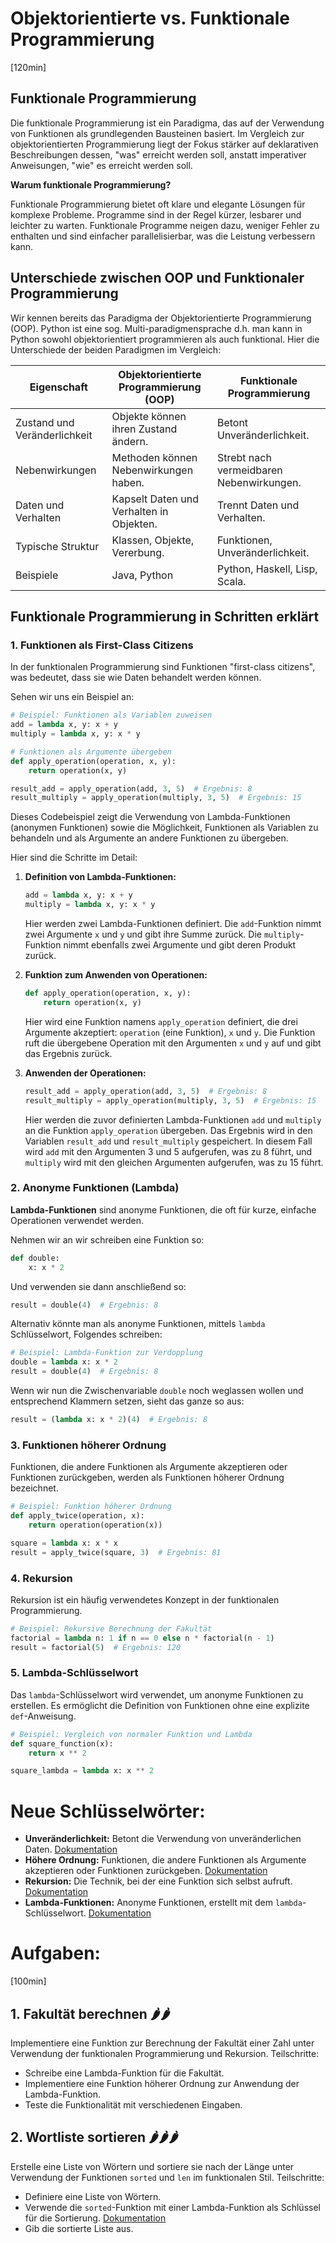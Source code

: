 # Objektorientierte vs. Funktionale Programmierung
[120min]

## Funktionale Programmierung

Die funktionale Programmierung ist ein Paradigma, das auf der Verwendung von Funktionen als grundlegenden Bausteinen basiert. Im Vergleich zur objektorientierten Programmierung liegt der Fokus stärker auf deklarativen Beschreibungen dessen, "was" erreicht werden soll, anstatt imperativer Anweisungen, "wie" es erreicht werden soll.

**Warum funktionale Programmierung?** 

Funktionale Programmierung bietet oft klare und elegante Lösungen für komplexe Probleme. Programme sind in der Regel kürzer, lesbarer und leichter zu warten. Funktionale Programme neigen dazu, weniger Fehler zu enthalten und sind einfacher parallelisierbar, was die Leistung verbessern kann.

## Unterschiede zwischen OOP und Funktionaler Programmierung

Wir kennen bereits das Paradigma der Objektorientierte Programmierung (OOP). Python ist eine sog. Multi-paradigmensprache d.h. man kann in Python sowohl objektorientiert programmieren als auch funktional. Hier die Unterschiede der beiden Paradigmen im Vergleich:

| Eigenschaft                     | Objektorientierte Programmierung (OOP)  | Funktionale Programmierung |
|---------------------------------|------------------------------------------|-----------------------------|
| Zustand und Veränderlichkeit     | Objekte können ihren Zustand ändern.     | Betont Unveränderlichkeit.  |
| Nebenwirkungen                  | Methoden können Nebenwirkungen haben.    | Strebt nach vermeidbaren Nebenwirkungen. |
| Daten und Verhalten              | Kapselt Daten und Verhalten in Objekten. | Trennt Daten und Verhalten. |
| Typische Struktur                | Klassen, Objekte, Vererbung.              | Funktionen, Unveränderlichkeit.   |
| Beispiele                        | Java, Python                 | Python, Haskell, Lisp, Scala.       |

## Funktionale Programmierung in Schritten erklärt

### 1. Funktionen als First-Class Citizens

In der funktionalen Programmierung sind Funktionen "first-class citizens", was bedeutet, dass sie wie Daten behandelt werden können.

Sehen wir uns ein Beispiel an:

```python
# Beispiel: Funktionen als Variablen zuweisen
add = lambda x, y: x + y
multiply = lambda x, y: x * y

# Funktionen als Argumente übergeben
def apply_operation(operation, x, y):
    return operation(x, y)

result_add = apply_operation(add, 3, 5)  # Ergebnis: 8
result_multiply = apply_operation(multiply, 3, 5)  # Ergebnis: 15
```

Dieses Codebeispiel zeigt die Verwendung von Lambda-Funktionen (anonymen Funktionen) sowie die Möglichkeit, Funktionen als Variablen zu behandeln und als Argumente an andere Funktionen zu übergeben.

Hier sind die Schritte im Detail:

1. **Definition von Lambda-Funktionen:**
   ```python
   add = lambda x, y: x + y
   multiply = lambda x, y: x * y
   ```
   Hier werden zwei Lambda-Funktionen definiert. Die `add`-Funktion nimmt zwei Argumente `x` und `y` und gibt ihre Summe zurück. Die `multiply`-Funktion nimmt ebenfalls zwei Argumente und gibt deren Produkt zurück.

2. **Funktion zum Anwenden von Operationen:**
   ```python
   def apply_operation(operation, x, y):
       return operation(x, y)
   ```
   Hier wird eine Funktion namens `apply_operation` definiert, die drei Argumente akzeptiert: `operation` (eine Funktion), `x` und `y`. Die Funktion ruft die übergebene Operation mit den Argumenten `x` und `y` auf und gibt das Ergebnis zurück.

3. **Anwenden der Operationen:**
   ```python
   result_add = apply_operation(add, 3, 5)  # Ergebnis: 8
   result_multiply = apply_operation(multiply, 3, 5)  # Ergebnis: 15
   ```
   Hier werden die zuvor definierten Lambda-Funktionen `add` und `multiply` an die Funktion `apply_operation` übergeben. Das Ergebnis wird in den Variablen `result_add` und `result_multiply` gespeichert. In diesem Fall wird `add` mit den Argumenten 3 und 5 aufgerufen, was zu 8 führt, und `multiply` wird mit den gleichen Argumenten aufgerufen, was zu 15 führt.

### 2. Anonyme Funktionen (Lambda)

**Lambda-Funktionen** sind anonyme Funktionen, die oft für kurze, einfache Operationen verwendet werden.

Nehmen wir an wir schreiben eine Funktion so:
```python
def double:
    x: x * 2
```
Und verwenden sie dann anschließend so:
```python
result = double(4)  # Ergebnis: 8
```
Alternativ könnte man als anonyme Funktionen, mittels `lambda` Schlüsselwort, Folgendes schreiben:

```python
# Beispiel: Lambda-Funktion zur Verdopplung
double = lambda x: x * 2
result = double(4)  # Ergebnis: 8
```

Wenn wir nun die Zwischenvariable `double` noch weglassen wollen und entsprechend Klammern setzen, sieht das ganze so aus:

```python
result = (lambda x: x * 2)(4)  # Ergebnis: 8
```

### 3. Funktionen höherer Ordnung

Funktionen, die andere Funktionen als Argumente akzeptieren oder Funktionen zurückgeben, werden als Funktionen höherer Ordnung bezeichnet.

```python
# Beispiel: Funktion höherer Ordnung
def apply_twice(operation, x):
    return operation(operation(x))

square = lambda x: x * x
result = apply_twice(square, 3)  # Ergebnis: 81
```

### 4. Rekursion

Rekursion ist ein häufig verwendetes Konzept in der funktionalen Programmierung.

```python
# Beispiel: Rekursive Berechnung der Fakultät
factorial = lambda n: 1 if n == 0 else n * factorial(n - 1)
result = factorial(5)  # Ergebnis: 120
```

### 5. Lambda-Schlüsselwort

Das `lambda`-Schlüsselwort wird verwendet, um anonyme Funktionen zu erstellen. Es ermöglicht die Definition von Funktionen ohne eine explizite `def`-Anweisung.

```python
# Beispiel: Vergleich von normaler Funktion und Lambda
def square_function(x):
    return x ** 2

square_lambda = lambda x: x ** 2
```

# Neue Schlüsselwörter:

- **Unveränderlichkeit:** Betont die Verwendung von unveränderlichen Daten. [Dokumentation](https://docs.python.org/3/library/functools.html#immutable-functional-data)
- **Höhere Ordnung:** Funktionen, die andere Funktionen als Argumente akzeptieren oder Funktionen zurückgeben. [Dokumentation](https://docs.python.org/3/howto/functional.html#higher-order-functions)
- **Rekursion:** Die Technik, bei der eine Funktion sich selbst aufruft. [Dokumentation](https://docs.python.org/3/tutorial/controlflow.html#defining-functions)
- **Lambda-Funktionen:** Anonyme Funktionen, erstellt mit dem `lambda`-Schlüsselwort. [Dokumentation](https://docs.python.org/3/reference/expressions.html#lambda)

# Aufgaben:
[100min]

## 1. **Fakultät berechnen 🌶️🌶️** 

Implementiere eine Funktion zur Berechnung der Fakultät einer Zahl unter Verwendung der funktionalen Programmierung und Rekursion. Teilschritte:
   - Schreibe eine Lambda-Funktion für die Fakultät.
   - Implementiere eine Funktion höherer Ordnung zur Anwendung der Lambda-Funktion.
   - Teste die Funktionalität mit verschiedenen Eingaben.

## 2. **Wortliste sortieren 🌶️🌶️🌶️**
 Erstelle eine Liste von Wörtern und sortiere sie nach der Länge unter Verwendung der Funktionen `sorted` und `len` im funktionalen Stil. Teilschritte:
   - Definiere eine Liste von Wörtern.
   - Verwende die `sorted`-Funktion mit einer Lambda-Funktion als Schlüssel für die Sortierung. [Dokumentation](https://docs.python.org/3/howto/sorting.html#sorting-how-to)
   - Gib die sortierte Liste aus.
